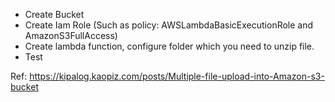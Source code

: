 * Create Bucket
* Create Iam Role (Such as policy: AWSLambdaBasicExecutionRole and AmazonS3FullAccess)
* Create lambda function, configure folder which you need to unzip file.
* Test

Ref: https://kipalog.kaopiz.com/posts/Multiple-file-upload-into-Amazon-s3-bucket
